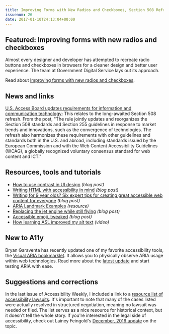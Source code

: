 ```yaml
---
title: Improving Forms with New Radios and Checkboxes, Section 508 Refresh Update, Accessible Emoji, Tweaked and More
issuenum: 26
date: 2017-01-10T24:13:04+00:00
---
```


## Featured: Improving forms with new radios and checkboxes

Almost every designer and developer has attempted to recreate radio buttons and checkboxes in browsers for a cleaner design and better user experience. The team at Government Digital Service lays out its approach.

Read about [Improving forms with new radios and checkboxes](https://gdstechnology.blog.gov.uk/2016/12/13/improving-forms-with-new-radios-and-checkboxes/).

## News and links

[U.S. Access Board updates requirements for information and communication technology](https://www.access-board.gov/news/1889-access-board-updates-requirements-for-information-and-communication-technology): This relates to the long-awaited Section 508 refresh. From the post, "The rule jointly updates and reorganizes the Section 508 standards and Section 255 guidelines in response to market trends and innovations, such as the convergence of technologies. The refresh also harmonizes these requirements with other guidelines and standards both in the U.S. and abroad, including standards issued by the European Commission and with the Web Content Accessibility Guidelines (WCAG), a globally recognized voluntary consensus standard for web content and ICT."

## Resources, tools and tutorials

* [How to use contrast in UI design](https://blog.prototypr.io/how-contrast-works-in-ui-design-21bf75a5a2bf) _(blog post)_
* [Writing HTML with accessibility in mind](https://medium.com/@matuzo/writing-html-with-accessibility-in-mind-a62026493412) _(blog post)_
* [Writing for 9 year olds? Six expert tips for creating great accessible web content for everyone](https://www.abilitynet.org.uk/news-blogs/writing-9-year-olds-six-expert-tips-creating-great-accessible-web-content-everyone) _(blog post)_
* [ARIA Landmark Examples](http://w3c.github.io/aria-practices/examples/landmarks/index.html) _(resource)_
* [Replacing the jet engine while still flying](http://jensimmons.com/post/jan-4-2017/replacing-jet-engine-while-still-flying) _(blog post)_
* [Accessible emoji, tweaked](http://adrianroselli.com/2016/12/accessible-emoji-tweaked.html) _(blog post)_
* [How learning ASL improved my alt text](https://www.youtube.com/watch?v=gHOYghYYNIM) _(video)_

## New to A11y

Bryan Garaventa has recently updated one of my favorite accessibility tools, the [Visual ARIA bookmarklet](http://whatsock.com/training/matrices/visual-aria.htm). It allows you to physically observe ARIA usage within web technologies. Read more about the [latest update](https://www.linkedin.com/pulse/visual-aria-update-11-sync-bryan-garaventa) and start testing ARIA with ease.

## Suggestions and corrections

In the last issue of Accessibility Weekly, I included a link to a [resource list of accessibility lawsuits](http://karlgroves.github.io/a11y-lawsuits/lawsuits.html). It's important to note that many of the cases listed were actually resolved in structured negotiation, meaning no lawsuit was needed or filed. The list serves as a nice resource for historical context, but it doesn't tell the whole story. If you're interested in the legal side of accessibility, check out Lainey Feingold's [December, 2016 update](http://www.lflegal.com/2016/12/legal-update-december16/) on the topic.